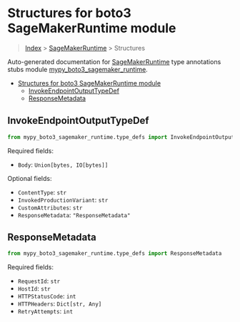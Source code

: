 # Structures for boto3 SageMakerRuntime module

> [Index](../README.md) > [SageMakerRuntime](./README.md) > Structures

Auto-generated documentation for [SageMakerRuntime](https://boto3.amazonaws.com/v1/documentation/api/latest/reference/services/sagemaker-runtime.html#SageMakerRuntime)
type annotations stubs module [mypy_boto3_sagemaker_runtime](https://pypi.org/project/mypy-boto3-sagemaker-runtime/).

- [Structures for boto3 SageMakerRuntime module](#structures-for-boto3-sagemakerruntime-module)
  - [InvokeEndpointOutputTypeDef](#invokeendpointoutputtypedef)
  - [ResponseMetadata](#responsemetadata)

## InvokeEndpointOutputTypeDef

```python
from mypy_boto3_sagemaker_runtime.type_defs import InvokeEndpointOutputTypeDef
```


Required fields:
- `Body`: `Union[bytes, IO[bytes]]`



Optional fields:
- `ContentType`: `str`
- `InvokedProductionVariant`: `str`
- `CustomAttributes`: `str`
- `ResponseMetadata`: `"ResponseMetadata"`


## ResponseMetadata

```python
from mypy_boto3_sagemaker_runtime.type_defs import ResponseMetadata
```


Required fields:
- `RequestId`: `str`
- `HostId`: `str`
- `HTTPStatusCode`: `int`
- `HTTPHeaders`: `Dict[str, Any]`
- `RetryAttempts`: `int`



